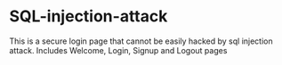 # SQL-injection-attack
This is a secure login page that cannot be easily hacked by sql injection attack.
Includes Welcome, Login, Signup and Logout pages
